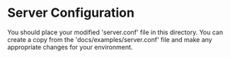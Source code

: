 Server Configuration
=========
You should place your modified 'server.conf' file in this directory. You can create a copy from the 'docs/examples/server.conf' file and make any appropriate changes for your environment.